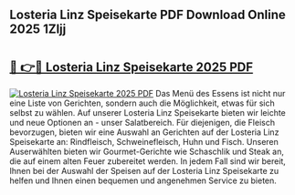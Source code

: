 ## Losteria Linz Speisekarte PDF Download Online 2025 1Zljj

# <h2><a href="http://gc7oh2.nevu.top/?p=Losteria+Linz+Speisekarte">🔗 👉🔴 Losteria Linz Speisekarte 2025 PDF</a></h2>

[![Losteria Linz Speisekarte 2025 PDF](https://i.imgur.com/dBaPXMq.png)](http://gc7oh2.nevu.top/?p=Losteria+Linz+Speisekarte)
Das Menü des Essens ist nicht nur eine Liste von Gerichten, sondern auch die Möglichkeit, etwas für sich selbst zu wählen. Auf unserer Losteria Linz Speisekarte bieten wir leichte und neue Optionen an - unser Salatbereich. Für diejenigen, die Fleisch bevorzugen, bieten wir eine Auswahl an Gerichten auf der Losteria Linz Speisekarte an: Rindfleisch, Schweinefleisch, Huhn und Fisch. Unseren Auserwählten bieten wir Gourmet-Gerichte wie Schaschlik und Steak an, die auf einem alten Feuer zubereitet werden. In jedem Fall sind wir bereit, Ihnen bei der Auswahl der Speisen auf der Losteria Linz Speisekarte zu helfen und Ihnen einen bequemen und angenehmen Service zu bieten.
